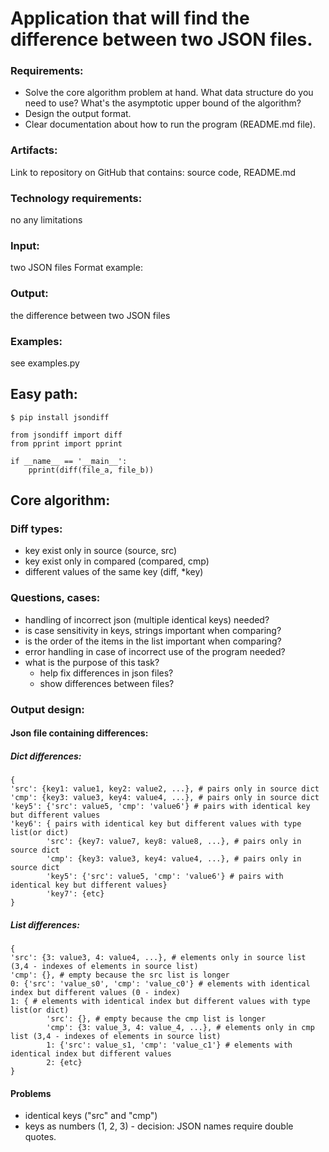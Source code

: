 # Application that will find the difference between two JSON files.

### Requirements:
- Solve the core algorithm problem at hand. What data structure do you need to use? What's the asymptotic upper bound of the algorithm?
- Design the output format.
- Clear documentation about how to run the program (README.md file).

### Artifacts:
Link to repository on GitHub that contains: source code, README.md

### Technology requirements:
no any limitations

### Input:
two JSON files
Format example:
<app> <pathtofile1> <pathtofile2>

### Output:
the difference between two JSON files

### Examples:
see examples.py


## Easy path:
`$ pip install jsondiff `
```
from jsondiff import diff
from pprint import pprint

if __name__ == '__main__':
    pprint(diff(file_a, file_b))
```
## Core algorithm:
### Diff types:

- key exist only in source (source, src)
- key exist only in compared (compared, cmp)
- different values of the same key (diff, *key)

### Questions, cases:
- handling of incorrect json (multiple identical keys) needed?
- is case sensitivity in keys, strings important when comparing?
- is the order of the items in the list important when comparing?
- error handling in case of incorrect use of the program needed?
- what is the purpose of this task?
    - help fix differences in json files?
    - show differences between files?

### Output design:
#### Json file containing differences:

##### Dict differences:
```
{
'src': {key1: value1, key2: value2, ...}, # pairs only in source dict
'cmp': {key3: value3, key4: value4, ...}, # pairs only in source dict
'key5': {'src': value5, 'cmp': 'value6'} # pairs with identical key but different values
'key6': { pairs with identical key but different values with type list(or dict)
        'src': {key7: value7, key8: value8, ...}, # pairs only in source dict
        'cmp': {key3: value3, key4: value4, ...}, # pairs only in source dict
        'key5': {'src': value5, 'cmp': 'value6'} # pairs with identical key but different values}
        'key7': {etc}
}
```

##### List differences:
```
{
'src': {3: value3, 4: value4, ...}, # elements only in source list (3,4 - indexes of elements in source list)
'cmp': {}, # empty because the src list is longer
0: {'src': 'value_s0', 'cmp': 'value_c0'} # elements with identical index but different values (0 - index)
1: { # elements with identical index but different values with type list(or dict)
        'src': {}, # empty because the cmp list is longer
        'cmp': {3: value_3, 4: value_4, ...}, # elements only in cmp list (3,4 - indexes of elements in source list)
        1: {'src': value_s1, 'cmp': 'value_c1'} # elements with identical index but different values
        2: {etc}
}
```

#### Problems
- identical keys ("src" and "cmp")
- keys as numbers (1, 2, 3) - decision: JSON names require double quotes.
